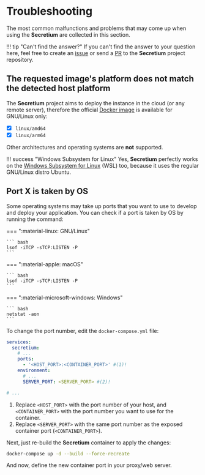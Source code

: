 # Troubleshooting

The most common malfunctions and problems that may come up when using the **Secretium** are collected in this section.

!!! tip "Can't find the answer?"
    If you can't find the answer to your question here, feel free to create an [issue][repo_issues_url] or send a [PR][repo_pull_request_url] to the **Secretium** project repository.

## The requested image's platform does not match the detected host platform

The **Secretium** project aims to deploy the instance in the cloud (or any remote server), therefore the official [Docker image][docker_image_url] is available for GNU/Linux only:

- [x] `linux/amd64`
- [x] `linux/arm64`

Other architectures and operating systems are **not** supported.

!!! success "Windows Subsystem for Linux"
    Yes, **Secretium** perfectly works on the [Windows Subsystem for Linux][wsl_url] (WSL) too, because it uses the regular GNU/Linux distro Ubuntu.

## Port X is taken by OS

Some operating systems may take up ports that you want to use to develop and deploy your application. You can check if a port is taken by OS by running the command:

=== ":material-linux: GNU/Linux"

    ``` bash
    lsof -iTCP -sTCP:LISTEN -P
    ```

=== ":material-apple: macOS"

    ``` bash
    lsof -iTCP -sTCP:LISTEN -P
    ```

=== ":material-microsoft-windows: Windows"

    ``` bash
    netstat -aon
    ```

To change the port number, edit the `docker-compose.yml` file:

``` yaml title="docker-compose.yml" hl_lines="5 8"
services:
  secretium:
    # ...
    ports:
      - '<HOST_PORT>:<CONTAINER_PORT>' #(1)!
    environment:
      # ...
      SERVER_PORT: <SERVER_PORT> #(2)!

# ...
```

1. Replace `<HOST_PORT>` with the port number of your host, and `<CONTAINER_PORT>` with the port number you want to use for the container.
2. Replace `<SERVER_PORT>` with the same port number as the exposed container port (`<CONTAINER_PORT>`).

Next, just re-build the **Secretium** container to apply the changes:

``` bash
docker-compose up -d --build --force-recreate
```

And now, define the new container port in your proxy/web server.

<!-- Repository links -->

[repo_pull_request_url]: https://github.com/secretium/docs/pulls
[repo_issues_url]: https://github.com/secretium/secretium/issues

<!-- Docker links -->

[docker_image_url]: https://hub.docker.com/repository/docker/secretium/secretium

<!-- Other links -->

[wsl_url]: https://learn.microsoft.com/en-us/windows/wsl/